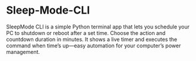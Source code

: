 # Sleep-Mode-CLI
SleepMode CLI is a simple Python terminal app that lets you schedule your PC to shutdown or reboot after a set time. Choose the action and countdown duration in minutes. It shows a live timer and executes the command when time’s up—easy automation for your computer’s power management.
